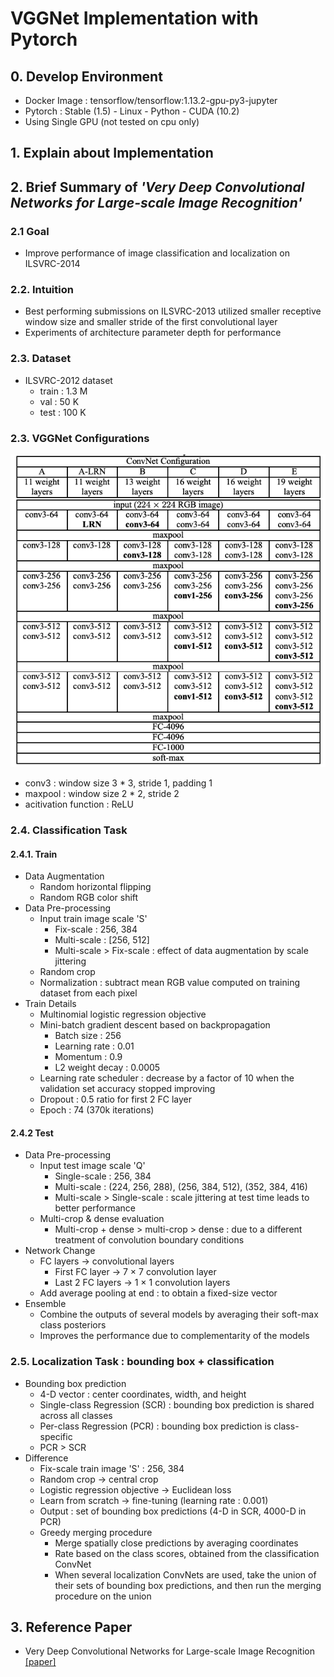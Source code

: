# VGGNet Implementation with Pytorch


## 0. Develop Environment
- Docker Image : tensorflow/tensorflow:1.13.2-gpu-py3-jupyter
- Pytorch : Stable (1.5) - Linux - Python - CUDA (10.2)
- Using Single GPU (not tested on cpu only)

## 1. Explain about Implementation


## 2. Brief Summary of *'Very Deep Convolutional Networks for Large-scale Image Recognition'*

### 2.1 Goal
- Improve performance of image classification and localization on ILSVRC-2014

### 2.2. Intuition
- Best performing submissions on ILSVRC-2013 utilized smaller receptive window size and smaller stride of the first convolutional layer
- Experiments of architecture parameter depth for performance

### 2.3. Dataset
- ILSVRC-2012 dataset
  * train : 1.3 M
  * val : 50 K
  * test : 100 K

### 2.3. VGGNet Configurations
![Figure 1](./Figures/Figure_01.png)
- conv3 : window size 3 * 3, stride 1, padding 1
- maxpool : window size 2 * 2, stride 2
- acitivation function : ReLU

### 2.4. Classification Task
#### 2.4.1. Train
- Data Augmentation
  * Random horizontal flipping
  * Random RGB color shift
- Data Pre-processing
  * Input train image scale 'S'
    * Fix-scale : 256, 384
    * Multi-scale : [256, 512]
    * Multi-scale > Fix-scale : effect of data augmentation by scale jittering
  * Random crop
  * Normalization : subtract mean RGB value computed on training dataset from each pixel
- Train Details
  * Multinomial logistic regression objective
  * Mini-batch gradient descent based on backpropagation
    * Batch size : 256
    * Learning rate : 0.01
    * Momentum : 0.9
    * L2 weight decay : 0.0005
  * Learning rate scheduler : decrease by a factor of 10 when the validation set accuracy stopped improving
  * Dropout : 0.5 ratio for first 2 FC layer
  * Epoch : 74 (370k iterations)

#### 2.4.2 Test
- Data Pre-processing
  * Input test image scale 'Q'
    * Single-scale : 256, 384
    * Multi-scale : (224, 256, 288), (256, 384, 512), (352, 384, 416)
    * Multi-scale > Single-scale : scale jittering at test time leads to better performance
  * Multi-crop & dense evaluation
    * Multi-crop + dense > multi-crop > dense : due to a different treatment of convolution boundary conditions
- Network Change
  * FC layers -> convolutional layers
    * First FC layer -> 7 × 7 convolution layer
    * Last 2 FC layers -> 1 × 1 convolution layers
  * Add average pooling at end : to obtain a fixed-size vector
- Ensemble
  * Combine the outputs of several models by averaging their soft-max class posteriors
  * Improves the performance due to complementarity of the models

### 2.5. Localization Task : bounding box + classification
- Bounding box prediction
  * 4-D vector : center coordinates, width, and height
  * Single-class Regression (SCR) : bounding box prediction is shared across all classes
  * Per-class Regression (PCR) : bounding box prediction is class-specific
  * PCR > SCR
- Difference
  * Fix-scale train image 'S' : 256, 384
  * Random crop -> central crop
  * Logistic regression objective -> Euclidean loss
  * Learn from scratch -> fine-tuning (learning rate : 0.001)
  * Output : set of bounding box predictions (4-D in SCR, 4000-D in PCR)
  * Greedy merging procedure
    * Merge spatially close predictions by averaging coordinates
    * Rate based on the class scores, obtained from the classification ConvNet
    * When several localization ConvNets are used, take the union of their sets of bounding box predictions, and then run the merging procedure on the union


## 3. Reference Paper
- Very Deep Convolutional Networks for Large-scale Image Recognition [[paper]](https://arxiv.org/pdf/1409.1556.pdf)
